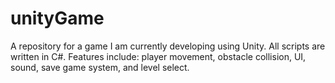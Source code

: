 # unityGame
A repository for a game I am currently developing using Unity.  All scripts are written in C#.  Features include: player movement, obstacle collision, UI, sound, save game system, and level select.
